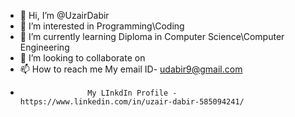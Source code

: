 - 👋 Hi, I’m @UzairDabir
- 👀 I’m interested in Programming\Coding
- 🌱 I’m currently learning Diploma in Computer Science\Computer Engineering
- 💞️ I’m looking to collaborate on 
- 📫 How to reach me My email ID- udabir9@gmail.com
-                    My LInkdIn Profile - https://www.linkedin.com/in/uzair-dabir-585094241/

<!---
UzairDabir/UzairDabir is a ✨ special ✨ repository because its `README.md` (this file) appears on your GitHub profile.
You can click the Preview link to take a look at your changes.
--->
